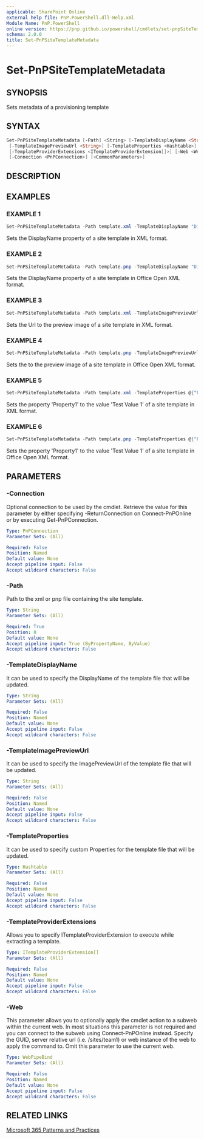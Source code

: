 ```yaml
---
applicable: SharePoint Online
external help file: PnP.PowerShell.dll-Help.xml
Module Name: PnP.PowerShell
online version: https://pnp.github.io/powershell/cmdlets/set-pnpSiteTemplatemetadata
schema: 2.0.0
title: Set-PnPSiteTemplateMetadata
---
```


# Set-PnPSiteTemplateMetadata

## SYNOPSIS
Sets metadata of a provisioning template

## SYNTAX

```powershell
Set-PnPSiteTemplateMetadata [-Path] <String> [-TemplateDisplayName <String>]
 [-TemplateImagePreviewUrl <String>] [-TemplateProperties <Hashtable>]
 [-TemplateProviderExtensions <ITemplateProviderExtension[]>] [-Web <WebPipeBind>]
 [-Connection <PnPConnection>] [<CommonParameters>]
```

## DESCRIPTION

## EXAMPLES

### EXAMPLE 1
```powershell
Set-PnPSiteTemplateMetadata -Path template.xml -TemplateDisplayName "DisplayNameValue"
```

Sets the DisplayName property of a site template in XML format.

### EXAMPLE 2
```powershell
Set-PnPSiteTemplateMetadata -Path template.pnp -TemplateDisplayName "DisplayNameValue"
```

Sets the DisplayName property of a site template in Office Open XML format.

### EXAMPLE 3
```powershell
Set-PnPSiteTemplateMetadata -Path template.xml -TemplateImagePreviewUrl "Full URL of the Image Preview"
```

Sets the Url to the preview image of a site template in XML format.

### EXAMPLE 4
```powershell
Set-PnPSiteTemplateMetadata -Path template.pnp -TemplateImagePreviewUrl "Full URL of the Image Preview"
```

Sets the to the preview image of a site template in Office Open XML format.

### EXAMPLE 5
```powershell
Set-PnPSiteTemplateMetadata -Path template.xml -TemplateProperties @{"Property1" = "Test Value 1"; "Property2"="Test Value 2"}
```

Sets the property 'Property1' to the value 'Test Value 1' of a site template in XML format.

### EXAMPLE 6
```powershell
Set-PnPSiteTemplateMetadata -Path template.pnp -TemplateProperties @{"Property1" = "Test Value 1"; "Property2"="Test Value 2"}
```

Sets the property 'Property1' to the value 'Test Value 1' of a site template in Office Open XML format.

## PARAMETERS

### -Connection
Optional connection to be used by the cmdlet. Retrieve the value for this parameter by either specifying -ReturnConnection on Connect-PnPOnline or by executing Get-PnPConnection.

```yaml
Type: PnPConnection
Parameter Sets: (All)

Required: False
Position: Named
Default value: None
Accept pipeline input: False
Accept wildcard characters: False
```

### -Path
Path to the xml or pnp file containing the site template.

```yaml
Type: String
Parameter Sets: (All)

Required: True
Position: 0
Default value: None
Accept pipeline input: True (ByPropertyName, ByValue)
Accept wildcard characters: False
```

### -TemplateDisplayName
It can be used to specify the DisplayName of the template file that will be updated.

```yaml
Type: String
Parameter Sets: (All)

Required: False
Position: Named
Default value: None
Accept pipeline input: False
Accept wildcard characters: False
```

### -TemplateImagePreviewUrl
It can be used to specify the ImagePreviewUrl of the template file that will be updated.

```yaml
Type: String
Parameter Sets: (All)

Required: False
Position: Named
Default value: None
Accept pipeline input: False
Accept wildcard characters: False
```

### -TemplateProperties
It can be used to specify custom Properties for the template file that will be updated.

```yaml
Type: Hashtable
Parameter Sets: (All)

Required: False
Position: Named
Default value: None
Accept pipeline input: False
Accept wildcard characters: False
```

### -TemplateProviderExtensions
Allows you to specify ITemplateProviderExtension to execute while extracting a template.

```yaml
Type: ITemplateProviderExtension[]
Parameter Sets: (All)

Required: False
Position: Named
Default value: None
Accept pipeline input: False
Accept wildcard characters: False
```

### -Web
This parameter allows you to optionally apply the cmdlet action to a subweb within the current web. In most situations this parameter is not required and you can connect to the subweb using Connect-PnPOnline instead. Specify the GUID, server relative url (i.e. /sites/team1) or web instance of the web to apply the command to. Omit this parameter to use the current web.

```yaml
Type: WebPipeBind
Parameter Sets: (All)

Required: False
Position: Named
Default value: None
Accept pipeline input: False
Accept wildcard characters: False
```

## RELATED LINKS

[Microsoft 365 Patterns and Practices](https://aka.ms/m365pnp)